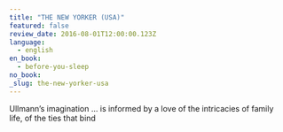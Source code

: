 ```yaml
---
title: "THE NEW YORKER (USA)"
featured: false
review_date: 2016-08-01T12:00:00.123Z
language:
  - english
en_book:
  - before-you-sleep
no_book:
_slug: the-new-yorker-usa
---
```


Ullmann’s imagination … is informed by a love of the intricacies of family life, of the ties that bind

